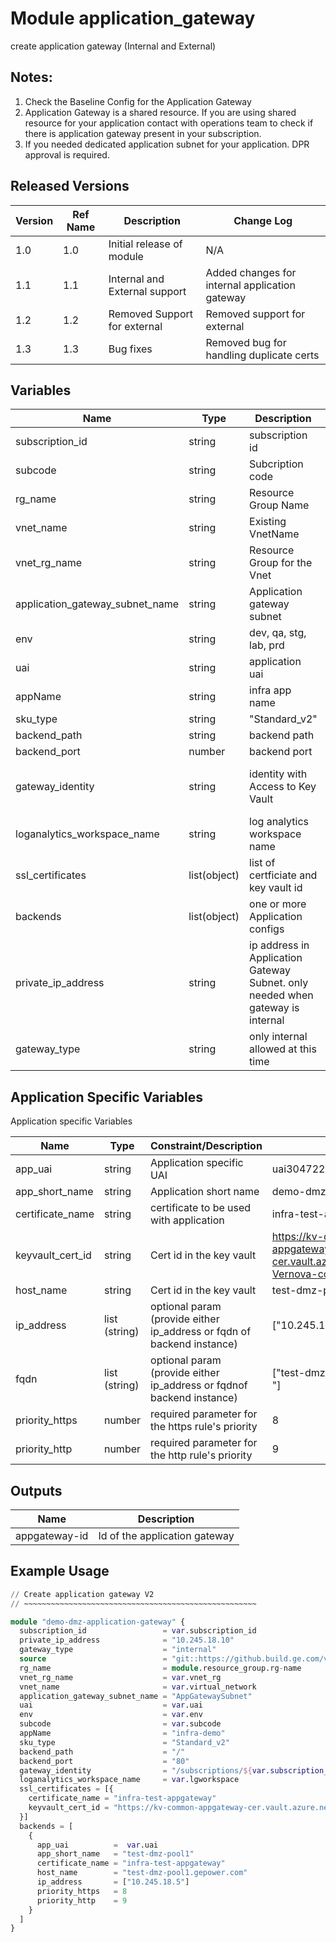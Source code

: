 # Module application_gateway

create application gateway (Internal and External)

## Notes:

1. Check the Baseline Config for the Application Gateway
2. Application Gateway is a shared resource. If you are using shared resource for your application contact with operations team to check if there is application gateway present in your subscription.
3. If you needed dedicated application subnet for your application. DPR approval is required.

## Released Versions

| Version | Ref Name | Description                   | Change Log                                     |
| ------- | -------- | ----------------------------- | ---------------------------------------------- |
| 1.0     | 1.0      | Initial release of module     | N/A                                            |
| 1.1     | 1.1      | Internal and External support | Added changes for internal application gateway |
| 1.2     | 1.2      | Removed Support for external  | Removed support for external                   |
| 1.3     | 1.3      | Bug fixes                     | Removed bug for handling duplicate certs       |

## Variables

| Name                            | Type         | Description                                                                    | example                                                                                                                                                                         | Optional? |
| ------------------------------- | ------------ | ------------------------------------------------------------------------------ | ------------------------------------------------------------------------------------------------------------------------------------------------------------------------------- | --------- |
| subscription_id                 | string       | subscription id                                                                | d0795f6d-b7a1-41a6-a156-ee5335433d9d                                                                                                                                            | no        |
| subcode                         | string       | Subcription code                                                               | 327                                                                                                                                                                             | no        |
| rg_name                         | string       | Resource Group Name                                                            | rg-327-uai3047228-core-infra                                                                                                                                                    | no        |
| vnet_name                       | string       | Existing VnetName                                                              | 327-gr-vnet                                                                                                                                                                     | no        |
| vnet_rg_name                    | string       | Resource Group for the Vnet                                                    | cs-connectedVNET                                                                                                                                                                | no        |
| application_gateway_subnet_name | string       | Application gateway subnet                                                     | ApplicationGateway-Subnet                                                                                                                                                       | no        |
| env                             | string       | dev, qa, stg, lab, prd                                                         | dev                                                                                                                                                                             | no        |
| uai                             | string       | application uai                                                                | uai3047228                                                                                                                                                                      | no        |
| appName                         | string       | infra app name                                                                 | demo                                                                                                                                                                            | no        |
| sku_type                        | string       | "Standard_v2"                                                                  | Standard_v2                                                                                                                                                                     | no        |
| backend_path                    | string       | backend path                                                                   | /                                                                                                                                                                               | no        |
| backend_port                    | number       | backend port                                                                   | 80                                                                                                                                                                              | no        |
| gateway_identity                | string       | identity with Access to Key Vault                                              | /subscriptions/d0795f6d-b7a1-41a6-a156-ee5335433d9d/resourceGroups/rg-327-uai3047228-common/providers/Microsoft.ManagedIdentity/userAssignedIdentities/mi-uai3047228-appgateway | no        |
| loganalytics_workspace_name     | string       | log analytics workspace name                                                   | 327-gr-logs                                                                                                                                                                     | no        |
| ssl_certificates                | list(object) | list of certficiate and key vault id                                           |
| backends                        | list(object) | one or more Application configs                                                | see table below                                                                                                                                                                 | no        |
| private_ip_address              | string       | ip address in Application Gateway Subnet. only needed when gateway is internal | 10.245.18.10                                                                                                                                                                | yes       |
| gateway_type                    | string       | only internal allowed at this time                                             | internal                                                                                                                                                                        | yes       |

## Application Specific Variables

Application specific Variables

| Name             | Type   | Constraint/Description                                                 | example                                                                  | Optional? |
| ---------------- | ------ | ---------------------------------------------------------------------- | ------------------------------------------------------------------------ | --------- |
| app_uai          | string | Application specific UAI                                               | uai3047228                                                               | no        |
| app_short_name   | string | Application short name                                                 | demo-dmz                                                                 | no        |
| certificate_name | string | certificate to be used with application                                | infra-test-appgateway                                                      | no        |
| keyvault_cert_id | string | Cert id in the key vault                                               |https://kv-common-appgateway-cer.vault.azure.net/secrets/star-Vernova-com | no        |
| host_name        | string | Cert id in the key vault                                               | test-dmz-pool1.gepower.com                                                    | no        |
| ip_address       | list (string)| optional param (provide either ip_address or fqdn of backend instance) | 	["10.245.18.5", "10.245.18.6"]                                                    | yes       |
| fqdn             | list (string)| optional param (provide either ip_address or fqdnof backend instance)  | ["test-dmz-pool1.gepower.com  "]                                                 | yes       |
| priority_https             | number | required parameter for the https rule's priority  | 8                                                    | no       |
| priority_http             | number | required parameter for the http rule's priority  | 9                                                  | no       |

## Outputs

| Name          | Description                   |
| ------------- | ----------------------------- |
| appgateway-id | Id of the application gateway |

## Example Usage

```terraform
// Create application gateway V2
// ~~~~~~~~~~~~~~~~~~~~~~~~~~~~~~~~~~~~~~~~~~~~~~~~~~~~

module "demo-dmz-application-gateway" {
  subscription_id                 = var.subscription_id
  private_ip_address              = "10.245.18.10"
  gateway_type                    = "internal"
  source                          = "git::https://github.build.ge.com/vernova-cloud-iac/Azure-Patterns.git//modules/application_gateway?ref=1.6"
  rg_name                         = module.resource_group.rg-name
  vnet_rg_name                    = var.vnet_rg
  vnet_name                       = var.virtual_network
  application_gateway_subnet_name = "AppGatewaySubnet"
  uai                             = var.uai
  env                             = var.env
  subcode                         = var.subcode
  appName                         = "infra-demo"
  sku_type                        = "Standard_v2"
  backend_path                    = "/"
  backend_port                    = "80"
  gateway_identity                = "/subscriptions/${var.subscription_id}/resourceGroups/rg-${var.subcode}-${var.uai}-${var.appName}/providers/Microsoft.ManagedIdentity/userAssignedIdentities/mi-${var.appName}-common"
  loganalytics_workspace_name     = var.lgworkspace
  ssl_certificates = [{
    certificate_name = "infra-test-appgateway"
    keyvault_cert_id = "https://kv-common-appgateway-cer.vault.azure.net/secrets/star-Vernova-com"
  }]
  backends = [
    {
      app_uai          =  var.uai
      app_short_name   = "test-dmz-pool1"
      certificate_name = "infra-test-appgateway"
      host_name        = "test-dmz-pool1.gepower.com"
      ip_address       = ["10.245.18.5"]
      priority_https   = 8
      priority_http    = 9      
    }
  ]
}
```
